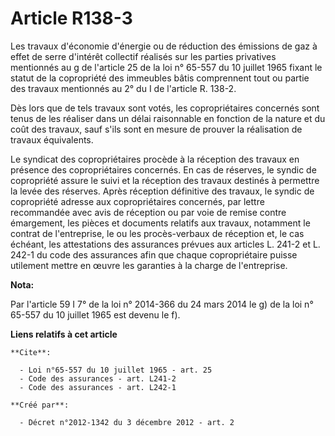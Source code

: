 # Article R138-3

Les travaux d'économie d'énergie ou de réduction des émissions de gaz à effet de serre d'intérêt collectif réalisés sur les
parties privatives mentionnés au g de l'article 25 de la loi n° 65-557 du 10 juillet 1965 fixant le statut de la copropriété
des immeubles bâtis comprennent tout ou partie des travaux mentionnés au 2° du I de l'article R. 138-2. 

Dès lors que de tels travaux sont votés, les copropriétaires concernés sont tenus de les réaliser dans un délai raisonnable
en fonction de la nature et du coût des travaux, sauf s'ils sont en mesure de prouver la réalisation de travaux équivalents. 

Le syndicat des copropriétaires procède à la réception des travaux en présence des copropriétaires concernés. En cas de
réserves, le syndic de copropriété assure le suivi et la réception des travaux destinés à permettre la levée des réserves.
Après réception définitive des travaux, le syndic de copropriété adresse aux copropriétaires concernés, par lettre
recommandée avec avis de réception ou par voie de remise contre émargement, les pièces et documents relatifs aux travaux,
notamment le contrat de l'entreprise, le ou les procès-verbaux de réception et, le cas échéant, les attestations des
assurances prévues aux articles L. 241-2 et L. 242-1 du code des assurances afin que chaque copropriétaire puisse utilement
mettre en œuvre les garanties à la charge de l'entreprise.

**Nota:**

Par l'article 59 I 7° de la loi n° 2014-366 du 24 mars 2014 le g) de la loi n° 65-557 du 10 juillet 1965 est devenu le f).

**Liens relatifs à cet article**

	**Cite**:

	  - Loi n°65-557 du 10 juillet 1965 - art. 25
	  - Code des assurances - art. L241-2
	  - Code des assurances - art. L242-1

	**Créé par**:

	  - Décret n°2012-1342 du 3 décembre 2012 - art. 2
